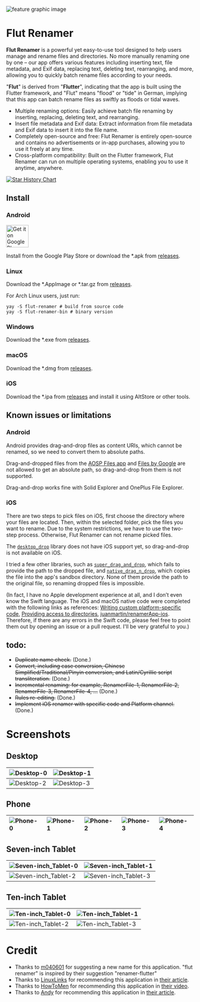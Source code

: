 ![feature graphic image](/assets/play-feature-graphic.png?raw=true)

# Flut Renamer

**Flut Renamer** is a powerful yet easy-to-use tool designed to help users manage and rename files and directories. No more manually renaming one by one – our app offers various features including inserting text, file metadata, and Exif data, replacing text, deleting text, rearranging, and more, allowing you to quickly batch rename files according to your needs.

"**Flut**" is derived from "**Flutter**", indicating that the app is built using the Flutter framework, and "Flut" means "flood" or "tide" in German, implying that this app can batch rename files as swiftly as floods or tidal waves.

* Multiple renaming options: Easily achieve batch file renaming by inserting, replacing, deleting text, and rearranging.
* Insert file metadata and Exif data: Extract information from file metadata and Exif data to insert it into the file name.
* Completely open-source and free: Flut Renamer is entirely open-source and contains no advertisements or in-app purchases, allowing you to use it freely at any time.
* Cross-platform compatibility: Built on the Flutter framework, Flut Renamer can run on multiple operating systems, enabling you to use it anytime, anywhere.

[![Star History Chart](https://api.star-history.com/svg?repos=sun-jiao/flut-renamer&type=Date)](https://star-history.com/#sun-jiao/flut-renamer&Date)

## Install
### Android

<a href="https://play.google.com/store/apps/details?id=net.sunjiao.renamer"><img alt="Get it on Google Play" src="https://play.google.com/intl/en_us/badges/images/generic/en-play-badge.png" height=60px /></a>

Install from the Google Play Store or download the *.apk from [releases].

### Linux
Download the *.AppImage or *.tar.gz from [releases].

For Arch Linux users, just run:
```shell
yay -S flut-renamer # build from source code
yay -S flut-renamer-bin # binary version
```

### Windows
Download the *.exe from [releases].

### macOS
Download the *.dmg from [releases].

### iOS
Download the *.ipa from [releases] and install it using AltStore or other tools.

## Known issues or limitations 

### Android

Android provides drag-and-drop files as content URIs, which cannot be renamed, so we need to convert them to absolute paths.

Drag-and-dropped files from the [AOSP Files app](https://www.androidpolice.com/2017/03/22/android-o-feature-spotlight-downloads-app-now-files-new-features/) and [Files by Google](https://play.google.com/store/apps/details?id=com.google.android.apps.nbu.files) are not allowed to get an absolute path, so drag-and-drop from them is not supported.

Drag-and-drop works fine with Solid Explorer and OnePlus File Explorer.

### iOS

There are two steps to pick files on iOS, first choose the directory where your files are located. Then, within the selected folder, pick the files you want to rename. Due to the system restrictions, we have to use the two-step process. Otherwise, Flut Renamer can not rename picked files.

The [`desktop_drop`](https://pub.dev/packages/desktop_drop) library does not have iOS support yet, so drag-and-drop is not available on iOS. 

I tried a few other libraries, such as [`super_drag_and_drop`](https://pub.dev/packages/super_drag_and_drop), which fails to provide the path to the dropped file, and [`native_drag_n_drop`](https://pub.dev/packages/native_drag_n_drop), which copies the file into the app's sandbox directory. None of them provide the path to the original file, so renaming dropped files is impossible.

(In fact, I have no Apple development experience at all, and I don’t even know the Swift language. The iOS and macOS native code were completed with the following links as references: [Writing custom platform-specific code](https://docs.flutter.dev/platform-integration/platform-channels?tab=type-mappings-swift-tab#type-mappings-swift-tab), [Providing access to directories](https://developer.apple.com/documentation/uikit/view_controllers/providing_access_to_directories), [juanmartin/renamerApp-ios](https://github.com/juanmartin/renamerApp-ios). Therefore, if there are any errors in the Swift code, please feel free to point them out by opening an issue or a pull request. I'll be very grateful to you.)

## todo:
- ~~Duplicate name check.~~ (Done.)
- ~~Convert, including case conversion, Chinese Simplified/Traditional/Pinyin conversion, and Latin/Cyrillic script transliteration.~~ (Done.)
- ~~Incremental renaming: for example, RenamerFile-1, RenamerFile-2, RenamerFile-3, RenamerFile-4, ...~~ (Done.)
- ~~Rules re-editing.~~ (Done.)
- ~~Implement iOS renamer with specific code and Platform channel.~~ (Done.)

# Screenshots
## Desktop
| ![Desktop-0](/screenshots/Desktop-0.png?raw=true) | ![Desktop-1](/screenshots/Desktop-1.png?raw=true) |
|:--------------------------------------------------|:--------------------------------------------------|
| ![Desktop-2](/screenshots/Desktop-2.png?raw=true) | ![Desktop-3](/screenshots/Desktop-3.png?raw=true) |

## Phone
| ![Phone-0](/screenshots/Phone-0.png?raw=true) | ![Phone-1](/screenshots/Phone-1.png?raw=true) | ![Phone-2](/screenshots/Phone-2.png?raw=true) | ![Phone-3](/screenshots/Phone-3.png?raw=true) | ![Phone-4](/screenshots/Phone-4.png?raw=true) |
|:----------------------------------------------|:----------------------------------------------|:----------------------------------------------|:----------------------------------------------|:----------------------------------------------|

## Seven-inch Tablet
| ![Seven-inch_Tablet-0](/screenshots/Seven-inch_Tablet-0.png?raw=true) | ![Seven-inch_Tablet-1](/screenshots/Seven-inch_Tablet-1.png?raw=true) |
|:----------------------------------------------------------------------|:----------------------------------------------------------------------|
| ![Seven-inch_Tablet-2](/screenshots/Seven-inch_Tablet-2.png?raw=true) | ![Seven-inch_Tablet-3](/screenshots/Seven-inch_Tablet-3.png?raw=true) |

## Ten-inch Tablet
| ![Ten-inch_Tablet-0](/screenshots/Ten-inch_Tablet-0.png?raw=true) | ![Ten-inch_Tablet-1](/screenshots/Ten-inch_Tablet-1.png?raw=true) |
|:------------------------------------------------------------------|:------------------------------------------------------------------|
| ![Ten-inch_Tablet-2](/screenshots/Ten-inch_Tablet-2.png?raw=true) | ![Ten-inch_Tablet-3](/screenshots/Ten-inch_Tablet-3.png?raw=true) |

# Credit
- Thanks to [m040601](https://aur.archlinux.org/account/m040601) for suggesting a new name for this application. "flut renamer" is inspired by their suggestion "renamer-flutter"
- Thanks to [LinuxLinks](https://www.linuxlinks.com) for recommending this application in [their article](https://www.linuxlinks.com/flut-renamer-bulk-file-renamer/).
- Thanks to [HowToMen](https://www.youtube.com/@howtomen) for recommending this application in [their video](https://www.youtube.com/watch?v=ekUuJyX3ITk).
- Thanks to [Andy](https://www.justgeek.fr/author/andy/) for recommending this application in [their article](https://www.justgeek.fr/flut-renamer-125392/).


[releases]: https://github.com/sun-jiao/renamer/releases
